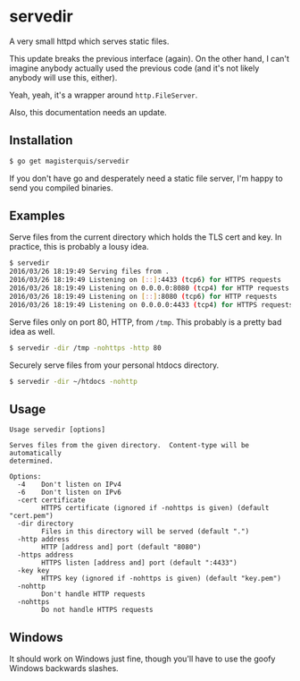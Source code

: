 servedir
========

A very small httpd which serves static files.

This update breaks the previous interface (again).  On the other hand, I can't
imagine anybody actually used the previous code (and it's not likely anybody
will use this, either).

Yeah, yeah, it's a wrapper around `http.FileServer`.

Also, this documentation needs an update.

Installation
------------
```sh
$ go get magisterquis/servedir
```
If you don't have go and desperately need a static file server, I'm happy
to send you compiled binaries.

Examples
--------
Serve files from the current directory which holds the TLS cert and key.  In
practice, this is probably a lousy idea.

```sh
$ servedir
2016/03/26 18:19:49 Serving files from .
2016/03/26 18:19:49 Listening on [::]:4433 (tcp6) for HTTPS requests
2016/03/26 18:19:49 Listening on 0.0.0.0:8080 (tcp4) for HTTP requests
2016/03/26 18:19:49 Listening on [::]:8080 (tcp6) for HTTP requests
2016/03/26 18:19:49 Listening on 0.0.0.0:4433 (tcp4) for HTTPS requests
```

Serve files only on port 80, HTTP, from `/tmp`.  This probably is a pretty
bad idea as well.
```sh
$ servedir -dir /tmp -nohttps -http 80
```

Securely serve files from your personal htdocs directory.
```sh
$ servedir -dir ~/htdocs -nohttp
```

Usage
-----
```
Usage servedir [options]

Serves files from the given directory.  Content-type will be automatically
determined.

Options:
  -4	Don't listen on IPv4
  -6	Don't listen on IPv6
  -cert certificate
    	HTTPS certificate (ignored if -nohttps is given) (default "cert.pem")
  -dir directory
    	Files in this directory will be served (default ".")
  -http address
    	HTTP [address and] port (default "8080")
  -https address
    	HTTPS listen [address and] port (default ":4433")
  -key key
    	HTTPS key (ignored if -nohttps is given) (default "key.pem")
  -nohttp
    	Don't handle HTTP requests
  -nohttps
    	Do not handle HTTPS requests
```

Windows
-------
It should work on Windows just fine, though you'll have to use the goofy
Windows backwards slashes.
